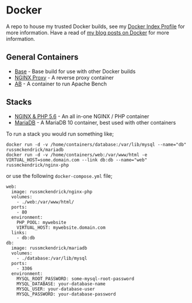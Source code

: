 Docker
=============

A repo to house my trusted Docker builds, see my [Docker Index Profile](https://index.docker.io/u/russmckendrick/) for more information. Have a read of [my blog posts on Docker](https://media-glass.es/tag/docker/) for more information.

## General Containers

- [Base](https://registry.hub.docker.com/u/russmckendrick/base/) - Base build for use with other Docker builds
- [NGINX Proxy](https://registry.hub.docker.com/u/russmckendrick/nginx-proxy/) - A reverse proxy container
- [AB](https://hub.docker.com/r/russmckendrick/ab/) - A container to run Apache Bench

## Stacks

- [NGINX & PHP 5.6](https://registry.hub.docker.com/u/russmckendrick/nginx-php/) - An all in-one NGINX / PHP container
- [MariaDB](https://registry.hub.docker.com/u/russmckendrick/mariadb/) - A MariaDB 10 container, best used with other containers

To run a stack you would run something like;

```
docker run -d -v /home/containers/database:/var/lib/mysql --name="db" russmckendrick/mariadb
docker run -d -v /home/containers/web:/var/www/html -e VIRTUAL_HOST=some.domain.com --link db:db --name="web" russmckendrick/nginx-php
```

or use the following `docker-compose.yml` file;

```
web:
  image: russmckendrick/nginx-php
  volumes:
	- ./web:/var/www/html/
  ports:
	- 80
  environment:
	PHP_POOL: mywebsite
	VIRTUAL_HOST: mywebsite.domain.com
  links:
	- db:db
db:
  image: russmckendrick/mariadb
  volumes:
	- ./database:/var/lib/mysql
  ports:
	- 3306
  environment:
	MYSQL_ROOT_PASSWORD: some-mysql-root-password
	MYSQL_DATABASE: your-database-name
	MYSQL_USER: your-database-user
	MYSQL_PASSWORD: your-database-password
```
